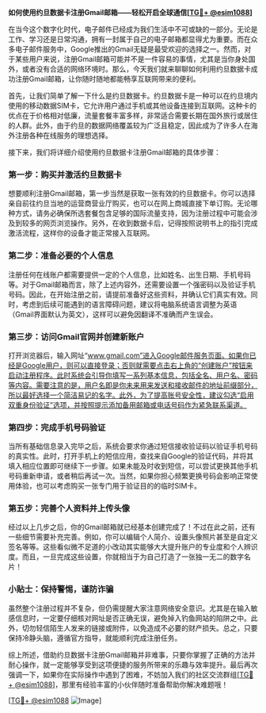 **如何使用约旦数据卡注册Gmail邮箱——轻松开启全球通信[[TG💪+ @esim1088](https://t.me/s/esim1088)]**

在当今这个数字化时代，电子邮件已经成为我们生活中不可或缺的一部分。无论是工作、学习还是日常沟通，拥有一封属于自己的电子邮箱都显得尤为重要。而在众多电子邮件服务中，Google推出的Gmail无疑是最受欢迎的选择之一。然而，对于某些用户来说，注册Gmail邮箱可能并不是一件容易的事情，尤其是当你身处国外，或者没有合适的网络环境时。那么，今天我们就来聊聊如何利用约旦数据卡成功注册Gmail邮箱，让你随时随地都能畅享互联网带来的便利。

首先，让我们简单了解一下什么是约旦数据卡。约旦数据卡是一种可以在约旦境内使用的移动数据SIM卡，它允许用户通过手机或其他设备连接到互联网。这种卡的优点在于价格相对低廉，流量套餐丰富多样，非常适合需要长期在国外旅行或居住的人群。此外，由于约旦的数据网络覆盖较为广泛且稳定，因此成为了许多人在海外注册各种在线服务的理想选择。

接下来，我们将详细介绍使用约旦数据卡注册Gmail邮箱的具体步骤：

### 第一步：购买并激活约旦数据卡

想要顺利注册Gmail邮箱，第一步当然是获取一张有效的约旦数据卡。你可以选择亲自前往约旦当地的运营商营业厅购买，也可以在网上商城直接下单订购。无论哪种方式，请务必确保所选套餐包含足够的国际流量支持，因为注册过程中可能会涉及到较多的网页浏览操作。另外，在收到数据卡后，记得按照说明书上的指引完成激活流程，这样你的设备才能正常接入互联网。

### 第二步：准备必要的个人信息

注册任何在线账户都需要提供一定的个人信息，比如姓名、出生日期、手机号码等。对于Gmail邮箱而言，除了上述内容外，还需要设置一个强密码以及验证手机号码。因此，在开始注册之前，请提前准备好这些资料，并确认它们真实有效。同时，考虑到后续可能遇到的语言障碍问题，建议将电脑系统语言调整为英语（Gmail界面默认为英文），这样可以避免因翻译不准确而产生误会。

### 第三步：访问Gmail官网并创建新账户

打开浏览器后，输入网址“www.gmail.com”进入Google邮件服务页面。如果你已经是Google用户，则可以直接登录；否则就需要点击右上角的“创建账户”按钮来启动注册程序。此时系统会引导你填写一系列基本信息，包括全名、用户名、密码等内容。需要注意的是，用户名即是你未来用来发送和接收邮件的地址前缀部分，所以最好选择一个简洁易记的名字。此外，为了提高账号安全性，建议勾选“启用双重身份验证”选项，并按照提示添加备用邮箱或电话号码作为紧急联系渠道。

### 第四步：完成手机号码验证

当所有基础信息录入完毕之后，系统会要求你通过短信接收验证码以验证手机号码的真实性。此时，打开手机上的短信应用，查找来自Google的验证代码，并将其填入相应位置即可继续下一步骤。如果未能及时收到短信，可以尝试更换其他手机号码重新申请，或者稍后再试一次。当然，如果你担心频繁更换号码会影响正常使用体验，也可以考虑购买一张专门用于验证目的的临时SIM卡。

### 第五步：完善个人资料并上传头像

经过以上几步之后，你的Gmail邮箱就已经基本创建完成了！不过在此之前，还有一些细节需要补充完善。例如，你可以编辑个人简介、设置头像照片甚至是自定义签名等等。这些看似微不足道的小改动其实能够大大提升账户的专业度和个人辨识度。而且，一旦完成这些设置，你就相当于为自己打造了一张独一无二的数字名片！

### 小贴士：保持警惕，谨防诈骗

虽然整个注册过程并不复杂，但仍需提醒大家注意网络安全意识。尤其是在输入敏感信息时，一定要仔细核对网址是否正确无误，避免掉入钓鱼网站的陷阱之中。此外，切勿轻信陌生人发来的链接或附件，以免造成不必要的财产损失。总之，只要保持冷静头脑，遵循官方指导，就能顺利完成注册任务。

综上所述，借助约旦数据卡注册Gmail邮箱并非难事，只要你掌握了正确的方法并耐心操作，就一定能够享受到这项便捷的服务所带来的乐趣与效率提升。最后再次强调一下，如果你在实际操作中遇到了困难，不妨加入我们的社区交流群组[[TG💪+ @esim1088](https://t.me/s/esim1088)]，那里有经验丰富的小伙伴随时准备帮助你解决难题哦！

[[TG💪+ @esim1088](https://t.me/s/esim1088) ![Image](https://i.postimg.cc/4NQfJmqS/Snipaste-2025-05-13-00-14-12.png)]